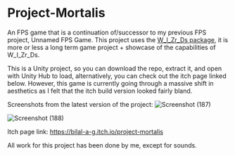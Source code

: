 # Project-Mortalis
An FPS game that is a continuation of/successor to my previous FPS project, Unnamed FPS Game. This project uses the [W_I_Zr_Ds package](https://github.com/Bilal-A-G/W_I_Zr_Ds-Tools), it is more or less a long term game project + showcase of the capabilities of W_I_Zr_Ds.

This is a Unity project, so you can download the repo, extract it, and open with Unity Hub to load, alternatively, you can check out the itch page linked below. However, this game is currently going through a massive shift in aesthetics as I felt that the itch build version looked fairly bland.

Screenshots from the latest version of the project:
![Screenshot (187)](https://user-images.githubusercontent.com/86686062/204679063-5ed24995-f948-4037-b5d7-b4662b47b477.png)

![Screenshot (188)](https://user-images.githubusercontent.com/86686062/204679075-8ad296fd-f139-4171-8253-42fcae6454bd.png)

Itch page link:
https://bilal-a-g.itch.io/project-mortalis

All work for this project has been done by me, except for sounds.
